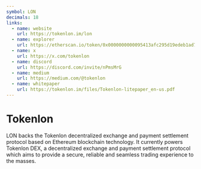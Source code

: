 ```yaml
---
symbol: LON
decimals: 18
links:
  - name: website
    url: https://tokenlon.im/lon
  - name: explorer
    url: https://etherscan.io/token/0x0000000000095413afc295d19edeb1ad7b71c952
  - name: x
    url: https://x.com/tokenlon
  - name: discord
    url: https://discord.com/invite/nPmsMrG
  - name: medium
    url: https://medium.com/@tokenlon
  - name: whitepaper
    url: https://tokenlon.im/files/Tokenlon-litepaper_en-us.pdf
---
```


# Tokenlon

LON backs the Tokenlon decentralized exchange and payment settlement protocol based on Ethereum blockchain technology. It currently powers Tokenlon DEX, a decentralized exchange and payment settlement protocol which aims to provide a secure, reliable and seamless trading experience to the masses.
